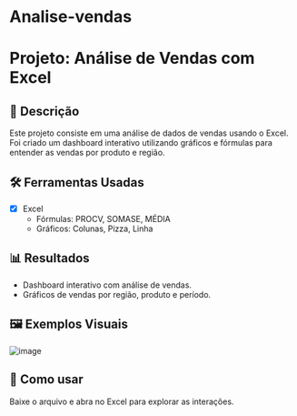 # Analise-vendas

# Projeto: Análise de Vendas com Excel

## 💼 Descrição
Este projeto consiste em uma análise de dados de vendas usando o Excel. Foi criado um dashboard interativo utilizando gráficos e fórmulas para entender as vendas por produto e região.

## 🛠️ Ferramentas Usadas
- [x] Excel
  - Fórmulas: PROCV, SOMASE, MÉDIA
  - Gráficos: Colunas, Pizza, Linha

## 📊 Resultados
- Dashboard interativo com análise de vendas.
- Gráficos de vendas por região, produto e período.

## 🖼️ Exemplos Visuais
![image](https://github.com/user-attachments/assets/8b641a08-900a-4e11-b7f0-85839dc78234)

## 📂 Como usar
Baixe o arquivo e abra no Excel para explorar as interações.
